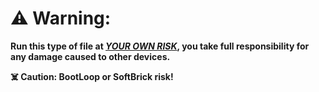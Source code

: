 # ⚠️ Warning: 

<b>Run this type of file at <u><i>YOUR OWN RISK</u></i>, you take full responsibility for any damage caused to other devices.

☠️ Caution: BootLoop or SoftBrick risk!
</b>
